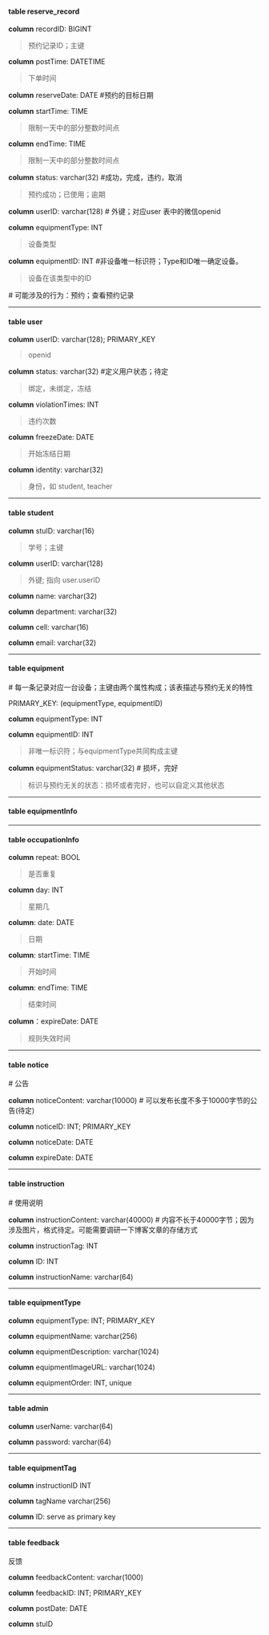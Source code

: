 <h4>table reserve_record</h4>

**column** recordID: BIGINT

> 预约记录ID；主键

**column** postTime: DATETIME		

> 下单时间

**column** reserveDate: DATE				  #预约的目标日期

**column** startTime: TIME

> 限制一天中的部分整数时间点

**column** endTime: TIME

> 限制一天中的部分整数时间点

**column** status: varchar(32)					     #成功，完成，违约，取消

> 预约成功；已使用；逾期

**column** userID: varchar(128)					  # 外键；对应user 表中的微信openid

**column** equipmentType: INT

> 设备类型

**column** equipmentID: INT			      #非设备唯一标识符；Type和ID唯一确定设备。

> 设备在该类型中的ID

\# 可能涉及的行为：预约；查看预约记录

****

<h4>table user</h4>

**column** userID: varchar(128); PRIMARY_KEY

> openid

**column** status: varchar(32)						#定义用户状态；待定

> 绑定，未绑定，冻结

**column** violationTimes: INT

> 违约次数

**column** freezeDate: DATE

> 开始冻结日期

**column** identity: varchar(32)				

> 身份，如 student, teacher

****
<h4>table student</h4>

**column** stuID: varchar(16)

> 学号；主键

**column** userID: varchar(128)						

> 外键; 指向 user.userID

**column** name: varchar(32)

**column** department: varchar(32)

**column** cell: varchar(16)

**column** email: varchar(32)

****

<h4>table equipment</h4>									 					 # 每一条记录对应一台设备；主键由两个属性构成；该表描述与预约无关的特性

PRIMARY_KEY: (equipmentType, equipmentID)

**column** equipmentType: INT

**column** equipmentID: INT 		

>  非唯一标识符；与equipmentType共同构成主键

**column** equipmentStatus: varchar(32)							# 损坏，完好

>  标识与预约无关的状态：损坏或者完好，也可以自定义其他状态

****

<h4>table equipmentInfo</h4>													

****

<h4>table occupationInfo</h4>

**column** repeat: BOOL

> 是否重复

**column** day: INT

> 星期几

**column**: date: DATE

> 日期

**column**: startTime: TIME

> 开始时间

**column**: endTime: TIME

> 结束时间

**column**：expireDate: DATE

> 规则失效时间

****

<h4>table notice</h4>														  # 公告

**column** noticeContent: varchar(10000) 					# 可以发布长度不多于10000字节的公告(待定)

**column** noticeID: INT; PRIMARY_KEY

**column** noticeDate: DATE

**column** expireDate: DATE

****

<h4>table instruction</h4>					 								   # 使用说明

**column** instructionContent: varchar(40000)		# 内容不长于40000字节；因为涉及图片，格式待定。可能需要调研一下博客文章的存储方式

**column** instructionTag: INT

**column** ID: INT

**column** instructionName: varchar(64)

****

<h4>table equipmentType</h4>

**column** equipmentType: INT; PRIMARY_KEY

**column** equipmentName: varchar(256)   

**column** equipmentDescription: varchar(1024)

**column** equipmentImageURL: varchar(1024)

**column** equipmentOrder: INT, unique

****

#### table admin

**column** userName: varchar(64)

**column** password: varchar(64)

****

#### table equipmentTag

**column** instructionID INT

**column** tagName varchar(256)

**column** ID: serve as primary key 

****

<h4>table feedback</h4>										

反馈

**column** feedbackContent: varchar(1000) 					

**column** feedbackID: INT; PRIMARY_KEY

**column** postDate: DATE

**column** stuID
